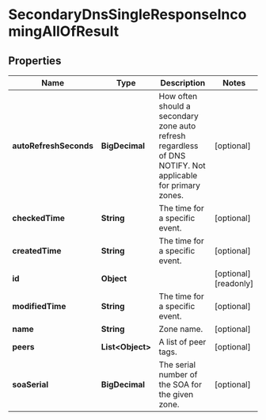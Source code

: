 

# SecondaryDnsSingleResponseIncomingAllOfResult


## Properties

| Name | Type | Description | Notes |
|------------ | ------------- | ------------- | -------------|
|**autoRefreshSeconds** | **BigDecimal** | How often should a secondary zone auto refresh regardless of DNS NOTIFY. Not applicable for primary zones. |  [optional] |
|**checkedTime** | **String** | The time for a specific event. |  [optional] |
|**createdTime** | **String** | The time for a specific event. |  [optional] |
|**id** | **Object** |  |  [optional] [readonly] |
|**modifiedTime** | **String** | The time for a specific event. |  [optional] |
|**name** | **String** | Zone name. |  [optional] |
|**peers** | **List&lt;Object&gt;** | A list of peer tags. |  [optional] |
|**soaSerial** | **BigDecimal** | The serial number of the SOA for the given zone. |  [optional] |




